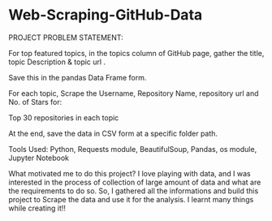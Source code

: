 # Web-Scraping-GitHub-Data

PROJECT PROBLEM STATEMENT:

For top featured topics, in the topics column of GitHub page, gather the title, topic Description & topic url .

Save this in the pandas Data Frame form.

For each topic, Scrape the Username, Repository Name, repository url and No. of Stars for:

Top 30 repositories in each topic

At the end, save the data in CSV form at a specific folder path.

Tools Used: Python, Requests module, BeautifulSoup, Pandas, os module, Jupyter Notebook


What motivated me to do this project? I love playing with data, and I was interested in the process of collection of large amount of data and what are the requirements to do so. So, I gathered all the informations and build this project to Scrape the data and use it for the analysis. I learnt many things while creating it!!
